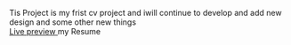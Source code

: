Tis Project is my frist cv project and iwill continue to develop and add new design and some other new things <br>
<a href="https://abdimalik2004.github.io/my-Cv/">Live preview </a> my Resume

